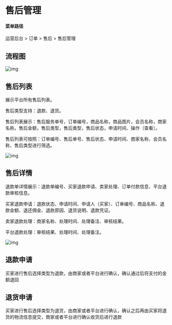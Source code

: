 # 售后管理

#### 菜单路径

运营后台 > 订单 > 售后 > 售后管理

## 流程图

![img](https://docs.sellwell.cn/help/images/%E5%94%AE%E5%90%8E-%E6%B5%81%E7%A8%8B%E5%9B%BE.png)

## 售后列表

展示平台所有售后列表。

售后类型支持：退款、退货。

售后列表展示：售后服务单号，订单编号，商品名称，商品图片，会员名称，商家名称，售后金额，售后类型，售后类型，售后状态，申请时间、操作（查看）。

售后列表可按照：订单编号、售后单号、售后状态、申请时间、商家名称、会员名称、售后类型进行筛选。

![img](https://docs.sellwell.cn/help/images/goodsShou.png)

## 售后详情

退款单详情展示：退款单编号、买家退款申请、卖家处理、订单付款信息、平台退款审核信息。

买家退款申请：退款状态、申请时间、申请人（买家）、订单编号、商品名称、退款金额、退还佣金、退款原因、退货说明、退款凭证。

卖家退款处理：商家名称、处理时间、处理备注、审核结果。

平台退款处理：审核结果、处理时间、处理备注。

![img](https://docs.sellwell.cn/help/images/goodsContents.png)

## 退款申请

买家进行售后选择类型为退款，由商家或者平台进行确认，确认通过后将支付的金额退回

## 退货申请

买家进行售后选择类型为退货，由商家或者平台进行确认，确认之后再由买家将退货的物流信息提交，商家或者平台进行确认收货后进行退款